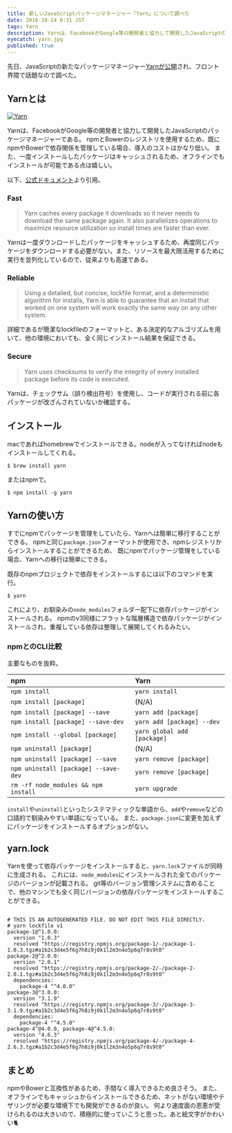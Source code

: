 ```yaml
---
title: 新しいJavaScriptパッケージマネージャー「Yarn」について調べた
date: 2016-10-24 0:31 JST
tags: Yarn
description: Yarnは、FacebookがGoogle等の開発者と協力して開発したJavaScriptのパッケージマネージャーである。npmとBowerのレジストリを使用するため、既にnpmやBowerで依存関係を管理している場合、導入のコストはかなり低い。また、一度インストールしたパッケージはキャッシュされるため、オフラインでもインストールが可能である点は嬉しい。
eyecatch: yarn.jpg
published: true
---
```


先日、JavaScriptの新たなパッケージマネージャー[Yarnが公開](https://code.facebook.com/posts/1840075619545360/yarn-a-new-package-manager-for-javascript/)され、フロント界隈で話題なので調べた。

## Yarnとは

[![Yarn](yarn.jpg 'Yarn')](/images/yarn.jpg)

Yarnは、FacebookがGoogle等の開発者と協力して開発したJavaScriptのパッケージマネージャーである。
npmとBowerのレジストリを使用するため、既にnpmやBowerで依存関係を管理している場合、導入のコストはかなり低い。
また、一度インストールしたパッケージはキャッシュされるため、オフラインでもインストールが可能である点は嬉しい。

以下、[公式ドキュメント](https://yarnpkg.com/)より引用。

### Fast

> Yarn caches every package it downloads so it never needs to download the same package again. It also parallelizes operations to maximize resource utilization so install times are faster than ever.

Yarnは一度ダウンロードしたパッケージをキャッシュするため、再度同じパッケージをダウンロードする必要がない。また、リソースを最大限活用するために実行を並列化しているので、従来よりも高速である。

### Reliable

> Using a detailed, but concise, lockfile format, and a deterministic algorithm for installs, Yarn is able to guarantee that an install that worked on one system will work exactly the same way on any other system.

詳細であるが簡潔なlockfileのフォーマットと、ある決定的なアルゴリズムを用いて、他の環境においても、全く同じインストール結果を保証できる。

### Secure

> Yarn uses checksums to verify the integrity of every installed package before its code is executed.

Yarnは、チェックサム（誤り検出符号）を使用し、コードが実行される前に各パッケージが改ざんされていないか確認する。

## インストール

macであればhomebrewでインストールできる。nodeが入ってなければnodeもインストールしてくれる。

<pre class="language-bash"><code>$ brew install yarn</code></pre>

またはnpmで。

<pre class="language-bash"><code>$ npm install -g yarn</code></pre>

## Yarnの使い方

すでにnpmでパッケージを管理をしていたら、Yarnへは簡単に移行することができる。
npmと同じ`package.json`フォーマットが使用でき、npmレジストリからインストールすることができるため、
既にnpmでパッケージ管理をしている場合、Yarnへの移行は簡単にできる。

既存のnpmプロジェクトで依存をインストールするには以下のコマンドを実行。

<pre class="language-bash"><code>$ yarn</code></pre>

これにより、お馴染みの`node_modules`フォルダー配下に依存パッケージがインストールされる。
npmのv3同様にフラットな階層構造で依存パッケージがインストールされ、重複している依存は整理して展開してくれるみたい。

### npmとのCLI比較

主要なものを抜粋。

 npm                                  | Yarn
:-------------------------------------|:--------------------------
 `npm install`                        | `yarn install`
 `npm install [package]`              |  (N/A)
 `npm install [package] --save`       | `yarn add [package]`
 `npm install [package] --save-dev`   | `yarn add [package] --dev`
 `npm install --global [package]`     | `yarn global add [package]`
 `npm uninstall [package]`            |  (N/A)
 `npm uninstall [package] --save`     | `yarn remove [package]`
 `npm uninstall [package] --save-dev` | `yarn remove [package]`
 `rm -rf node_modules && npm install` | `yarn upgrade`

`install`や`uninstall`といったシステマティックな単語から、`add`や`remove`などの口語的で馴染みやすい単語になっている。
また、`package.json`に変更を加えずにパッケージをインストールするオプションがない。

## yarn.lock

Yarnを使って依存パッケージをインストールすると、`yarn.lock`ファイルが同時に生成される。
これには、`node_modules`にインストールされた全てのパッケージのバージョンが記載される。
git等のバージョン管理システムに含めることで、他のマシンでも全く同じバージョンの依存パッケージをインストールすることができる。

<pre class="language-yaml"><code>
# THIS IS AN AUTOGENERATED FILE. DO NOT EDIT THIS FILE DIRECTLY.
# yarn lockfile v1
package-1@^1.0.0:
  version "1.0.3"
  resolved "https://registry.npmjs.org/package-1/-/package-1-1.0.3.tgz#a1b2c3d4e5f6g7h8i9j0k1l2m3n4o5p6q7r8s9t0"
package-2@^2.0.0:
  version "2.0.1"
  resolved "https://registry.npmjs.org/package-2/-/package-2-2.0.1.tgz#a1b2c3d4e5f6g7h8i9j0k1l2m3n4o5p6q7r8s9t0"
  dependencies:
    package-4 "^4.0.0"
package-3@^3.0.0:
  version "3.1.9"
  resolved "https://registry.npmjs.org/package-3/-/package-3-3.1.9.tgz#a1b2c3d4e5f6g7h8i9j0k1l2m3n4o5p6q7r8s9t0"
  dependencies:
    package-4 "^4.5.0"
package-4^@4.0.0, package-4@^4.5.0:
  version "4.6.3"
  resolved "https://registry.npmjs.org/package-4/-/package-4-2.6.3.tgz#a1b2c3d4e5f6g7h8i9j0k1l2m3n4o5p6q7r8s9t0"
</code></pre>

## まとめ

npmやBowerと互換性があるため、手間なく導入できるため良さそう。
また、オフラインでもキャッシュからインストールできるため、ネットがない環境やテザリングが必要な環境下でも開発ができるのが良い。
何より速度面の恩恵が受けられるのは大きいので、積極的に使っていこうと思った。あと絵文字がかわいい🐈

